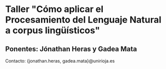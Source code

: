 # Taller "Cómo aplicar el Procesamiento del Lenguaje Natural a corpus lingüísticos"
## Ponentes: Jónathan Heras y Gadea Mata
Contacto: {jonathan.heras, gadea.mata}@unirioja.es
